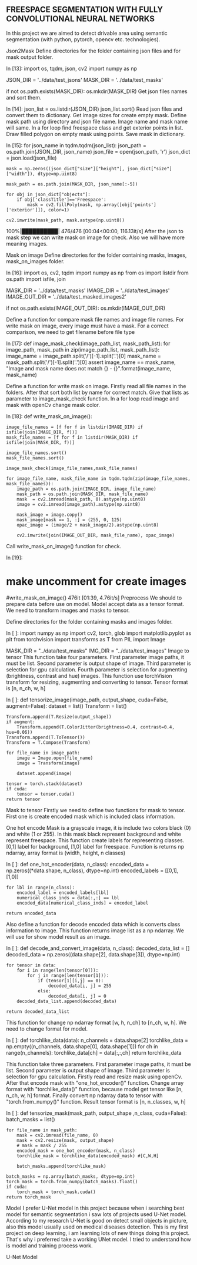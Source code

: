## FREESPACE SEGMENTATION WITH FULLY CONVOLUTIONAL NEURAL NETWORKS

In this project we are aimed to detect drivable area using semantic segmentation (with python, pytorch, opencv etc. technologies).


Json2Mask
Define directories for the folder containing json files and for mask output folder.

In [13]:
import os, tqdm, json, cv2
import numpy as np

JSON_DIR = '../data/test_jsons'
MASK_DIR  = '../data/test_masks'

if not os.path.exists(MASK_DIR):
    os.mkdir(MASK_DIR)
Get json files names and sort them.

In [14]:
json_list = os.listdir(JSON_DIR)
json_list.sort()
Read json files and convert them to dictionary. Get image sizes for create empty mask. Define mask path using directory and json file name. Image name and mask name will same. In a for loop find freespace class and get exterior points in list. Draw filled polygon on empty mask using points. Save mask in dictionary.

In [15]:
for json_name in tqdm.tqdm(json_list):
    json_path = os.path.join(JSON_DIR, json_name)
    json_file = open(json_path, 'r')
    json_dict = json.load(json_file)

    mask = np.zeros((json_dict["size"]["height"], json_dict["size"]["width"]), dtype=np.uint8)
    
    mask_path = os.path.join(MASK_DIR, json_name[:-5])
    
    for obj in json_dict["objects"]:
        if obj['classTitle']=='Freespace':
            mask = cv2.fillPoly(mask, np.array([obj['points']['exterior']]), color=1)
            
    cv2.imwrite(mask_path, mask.astype(np.uint8))
100%|██████████| 476/476 [00:04<00:00, 116.13it/s]
After the json to mask step we can write mask on image for check. Also we will have more meaning images.

Mask on image
Define directories for the folder containing masks, images, mask_on_images folder.

In [16]:
import os, cv2, tqdm
import numpy as np
from os import listdir
from os.path import isfile, join

MASK_DIR  = '../data/test_masks'
IMAGE_DIR = '../data/test_images'
IMAGE_OUT_DIR = '../data/test_masked_images2'

if not os.path.exists(IMAGE_OUT_DIR):
    os.mkdir(IMAGE_OUT_DIR)

Define a function for compare mask file names and image file names. For write mask on image, every image must have a mask. For a correct comparison, we need to get filename before file type

In [17]:
def image_mask_check(image_path_list, mask_path_list):
    for image_path, mask_path in zip(image_path_list, mask_path_list):
        image_name = image_path.split('/')[-1].split('.')[0]
        mask_name  = mask_path.split('/')[-1].split('.')[0]
        assert image_name == mask_name, "Image and mask name does not match {} - {}".format(image_name, mask_name)

Define a function for write mask on image. Firstly read all file names in the folders. After that sort both list by name for correct match. Give that lists as parameter to image_mask_check function.
In a for loop read image and mask with openCv change mask color.

In [18]:
def write_mask_on_image():

    image_file_names = [f for f in listdir(IMAGE_DIR) if isfile(join(IMAGE_DIR, f))]
    mask_file_names = [f for f in listdir(MASK_DIR) if isfile(join(MASK_DIR, f))]

    image_file_names.sort()
    mask_file_names.sort()

    image_mask_check(image_file_names,mask_file_names)

    for image_file_name, mask_file_name in tqdm.tqdm(zip(image_file_names, mask_file_names)):
        image_path = os.path.join(IMAGE_DIR, image_file_name)
        mask_path = os.path.join(MASK_DIR, mask_file_name)
        mask  = cv2.imread(mask_path, 0).astype(np.uint8)
        image = cv2.imread(image_path).astype(np.uint8)

        mask_image = image.copy()
        mask_image[mask == 1, :] = (255, 0, 125)
        opac_image = (image/2 + mask_image/2).astype(np.uint8)
        
        cv2.imwrite(join(IMAGE_OUT_DIR, mask_file_name), opac_image)
Call write_mask_on_image() function for check.

In [19]:
# make uncomment for create images
#write_mask_on_image()
476it [01:39,  4.76it/s]
Preprocess
We should to prepare data before use on model. Model accept data as a tensor format. We need to transform images and masks to tensor.

Define directories for the folder containing masks and images folder.

In [ ]:
import numpy as np
import cv2, torch, glob
import matplotlib.pyplot as plt
from torchvision import transforms as T
from PIL import Image

MASK_DIR = "../data/test_masks"
IMG_DIR = "../data/test_images"
Image to tensor
This function take four parameters. First parameter image paths, it must be list. Second parameter is output shape of image. Third parameter is selection for gpu calculation. Fourth parameter is selection for augmenting (brightness, contrast and hue) images.
This function use torchVision transform for resizing, augmenting and converting to tensor. Tensor format is [n, n_ch, w, h]

In [ ]:
def tensorize_image(image_path, output_shape, cuda=False, augment=False):
    dataset = list()
    Transform = list()
    
    Transform.append(T.Resize(output_shape))
    if augment:
        Transform.append(T.ColorJitter(brightness=0.4, contrast=0.4, hue=0.06))
    Transform.append(T.ToTensor())
    Transform = T.Compose(Transform)

    for file_name in image_path:
        image = Image.open(file_name)
        image = Transform(image)

        dataset.append(image)

    tensor = torch.stack(dataset)
    if cuda:
        tensor = tensor.cuda()
    return tensor
Mask to tensor
Firstly we need to define two functions for mask to tensor. First one is create encoded mask which is included class information.

One hot encode
Mask is a grayscale image, it is include two colors black (0) and white (1 or 255). In this mask black represent background and white represent freespace. This function create labels for representing classes. [0,1] label for background, [1,0] label for freespace. Function is returns np ndarray, array format is (width, height, n classes)

In [ ]:
def one_hot_encoder(data, n_class):
    encoded_data = np.zeros((*data.shape, n_class), dtype=np.int)
    encoded_labels = [[0,1], [1,0]]
    
    for lbl in range(n_class):
        encoded_label = encoded_labels[lbl]                   
        numerical_class_inds = data[:,:] == lbl                            
        encoded_data[numerical_class_inds] = encoded_label 

    return encoded_data

Also define a function for decode encoded data which is converts class information to image. This function returns image list as a np ndarray. We will use for show model result as an image.

In [ ]:
def decode_and_convert_image(data, n_class):
    decoded_data_list = []
    decoded_data = np.zeros((data.shape[2], data.shape[3]), dtype=np.int)

    for tensor in data:
        for i in range(len(tensor[0])):
            for j in range(len(tensor[1])):
                if (tensor[1][i,j] == 0):
                    decoded_data[i, j] = 255
                else: 
                    decoded_data[i, j] = 0
        decoded_data_list.append(decoded_data)

    return decoded_data_list

This function for change np ndarray format [w, h, n_ch] to [n_ch, w, h]. We need to change format for model.

In [ ]:
def torchlike_data(data):
    n_channels = data.shape[2]
    torchlike_data = np.empty((n_channels, data.shape[0], data.shape[1]))
    for ch in range(n_channels):
        torchlike_data[ch] = data[:,:,ch]
    return torchlike_data

This function take three parameters. First parameter image paths, it must be list. Second parameter is output shape of image. Third parameter is selection for gpu calculation.
Firstly read and resize mask using openCv. After that encode mask with "one_hot_encoder()" function. Change array format with "torchlike_data()" function, because model get tensor like [n, n_ch, w, h] format. Finally convert np ndarray data to tensor with "torch.from_numpy()" function. Result tensor format is [n, n_classes, w, h]

In [ ]:
def tensorize_mask(mask_path, output_shape ,n_class, cuda=False):
    batch_masks = list()

    for file_name in mask_path:
        mask = cv2.imread(file_name, 0)
        mask = cv2.resize(mask, output_shape)
        # mask = mask / 255
        encoded_mask = one_hot_encoder(mask, n_class)  
        torchlike_mask = torchlike_data(encoded_mask) #[C,W,H]

        batch_masks.append(torchlike_mask)      
  
    batch_masks = np.array(batch_masks, dtype=np.int)
    torch_mask = torch.from_numpy(batch_masks).float()
    if cuda:
        torch_mask = torch_mask.cuda()
    return torch_mask
    
Model
I prefer U-Net model in this project because when i searching best model for semantic segmentation i saw lots of projects used U-Net model. According to my research U-Net is good on detect small objects in picture, also this model usually used on medical diseases detection.
This is my first project on deep learning, i am learning lots of new things doing this project. That's why i preferred take a working UNet model. I tried to understand how is model and training process work.

U-Net Model


